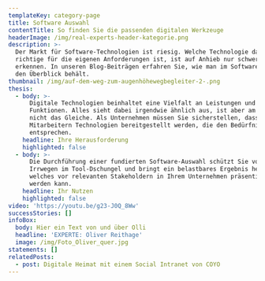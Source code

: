 ```yaml
---
templateKey: category-page
title: Software Auswahl
contentTitle: So finden Sie die passenden digitalen Werkzeuge
headerImage: /img/real-experts-header-kategorie.png
description: >-
  Der Markt für Software-Technologien ist riesig. Welche Technologie dabei die
  richtige für die eigenen Anforderungen ist, ist auf Anhieb nur schwer zu
  erkennen. In unseren Blog-Beiträgen erfahren Sie, wie man im Software-Jungle
  den Überblick behält. 
thumbnail: /img/auf-dem-weg-zum-augenhöhewegbegleiter-2-.png
thesis:
  - body: >-
      Digitale Technologien beinhaltet eine Vielfalt an Leistungen und
      Funktionen. Alles sieht dabei irgendwie ähnlich aus, ist aber am Ende doch
      nicht das Gleiche. Als Unternehmen müssen Sie sicherstellen, dass
      Mitarbeitern Technologien bereitgestellt werden, die den Bedürfnissen
      entsprechen.
    headline: Ihre Herausforderung
    highlighted: false
  - body: >-
      Die Durchführung einer fundierten Software-Auswahl schützt Sie vor
      Irrwegen im Tool-Dschungel und bringt ein belastbares Ergebnis hervor,
      welches vor relevanten Stakeholdern in Ihrem Unternehmen präsentiert
      werden kann.
    headline: Ihr Nutzen
    highlighted: false
video: 'https://youtu.be/g23-J0Q_8Ww'
successStories: []
infoBox:
  body: Hier ein Text von und über Olli
  headline: 'EXPERTE: Oliver Reithage'
  image: /img/Foto_Oliver_quer.jpg
statements: []
relatedPosts:
  - post: Digitale Heimat mit einem Social Intranet von COYO
---
```


